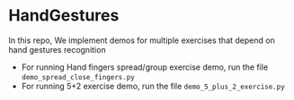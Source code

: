 # HandGestures
In this repo, We implement demos for multiple exercises that depend on hand gestures recognition
* For running Hand fingers spread/group exercise demo, run the file `demo_spread_close_fingers.py`
* For running 5+2 exercise demo, run the file `demo_5_plus_2_exercise.py`
